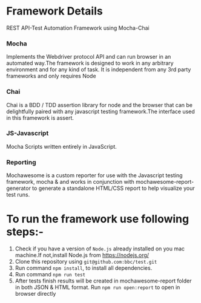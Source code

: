 # Framework Details
REST API-Test Automation Framework using Mocha-Chai

### Mocha

Implements the Webdriver protocol API and can run browser in an automated way.The framework is designed to work in any arbitrary environment and for any kind of task. It is independent from any 3rd party frameworks and only requires Node

### Chai
Chai is a BDD / TDD assertion library for node and the browser that can be delightfully paired with any javascript testing framework.The interface used in this framework is assert.

### JS-Javascript

Mocha Scripts written entirely in JavaScript.

### Reporting

Mochawesome is a custom reporter for use with the Javascript testing framework, mocha & and works in conjunction with mochawesome-report-generator to generate a standalone HTML/CSS report to help visualize your test runs.



# To run the framework use following steps:-
1. Check if you have a version of `Node.js` already installed on you mac machine.If not,install Node.js from https://nodejs.org/ 
2. Clone this repository using `git@github.com:bbc/test.git`
3. Run command `npm install`, to install all dependencies.
4. Run command `npm run test`
5. After tests finish results will be created in mochawesome-report folder in both JSON & HTML format. Run `npm run open:report` to open in browser directly